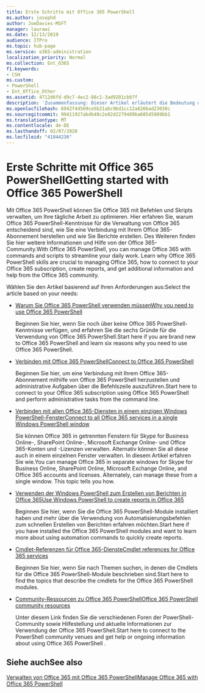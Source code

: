 ```yaml
---
title: Erste Schritte mit Office 365 PowerShell
ms.author: josephd
author: JoeDavies-MSFT
manager: laurawi
ms.date: 12/13/2019
audience: ITPro
ms.topic: hub-page
ms.service: o365-administration
localization_priority: Normal
ms.collection: Ent_O365
f1.keywords:
- CSH
ms.custom:
- PowerShell
- Ent_Office_Other
ms.assetid: 4712d6fd-d9c7-4ec2-88c1-3ad9201cbb7f
description: 'Zusammenfassung: Dieser Artikel erläutert die Bedeutung der Office 365 PowerShell, beschreibt die Anbindung an Office 365-Mandanten und nennt Hilferessourcen.'
ms.openlocfilehash: 6942f44569ce5b21abc9bd1cc12a6266ad23038c
ms.sourcegitcommit: 99411927abdb40c2e82d2279489ba60545989bb1
ms.translationtype: MT
ms.contentlocale: de-DE
ms.lasthandoff: 02/07/2020
ms.locfileid: "41844236"
---
```

# <a name="getting-started-with-office-365-powershell"></a><span data-ttu-id="c1681-103">Erste Schritte mit Office 365 PowerShell</span><span class="sxs-lookup"><span data-stu-id="c1681-103">Getting started with Office 365 PowerShell</span></span>

<span data-ttu-id="c1681-p101">Mit Office 365 PowerShell können Sie Office 365 mit Befehlen und Skripts verwalten, um Ihre tägliche Arbeit zu optimieren. Hier erfahren Sie, warum Office 365 PowerShell-Kenntnisse für die Verwaltung von Office 365 entscheidend sind, wie Sie eine Verbindung mit Ihrem Office 365-Abonnement herstellen und wie Sie Berichte erstellen. Des Weiteren finden Sie hier weitere Informationen und Hilfe von der Office 365-Community.</span><span class="sxs-lookup"><span data-stu-id="c1681-p101">With Office 365 PowerShell, you can manage Office 365 with commands and scripts to streamline your daily work. Learn why Office 365 PowerShell skills are crucial to managing Office 365, how to connect to your Office 365 subscription, create reports, and get additional information and help from the Office 365 community.</span></span>
  
<span data-ttu-id="c1681-106">Wählen Sie den Artikel basierend auf Ihren Anforderungen aus:</span><span class="sxs-lookup"><span data-stu-id="c1681-106">Select the article based on your needs:</span></span>
  
- [<span data-ttu-id="c1681-107">Warum Sie Office 365 PowerShell verwenden müssen</span><span class="sxs-lookup"><span data-stu-id="c1681-107">Why you need to use Office 365 PowerShell</span></span>](why-you-need-to-use-office-365-powershell.md)
    
    <span data-ttu-id="c1681-108">Beginnen Sie hier, wenn Sie noch über keine Office 365 PowerShell-Kenntnisse verfügen, und erfahren Sie die sechs Gründe für die Verwendung von Office 365 PowerShell.</span><span class="sxs-lookup"><span data-stu-id="c1681-108">Start here if you are brand new to Office 365 PowerShell and learn six reasons why you need to use Office 365 PowerShell.</span></span> 
    
- [<span data-ttu-id="c1681-109">Verbinden mit Office 365 PowerShell</span><span class="sxs-lookup"><span data-stu-id="c1681-109">Connect to Office 365 PowerShell</span></span>](connect-to-office-365-powershell.md)
    
    <span data-ttu-id="c1681-110">Beginnen Sie hier, um eine Verbindung mit Ihrem Office 365-Abonnement mithilfe von Office 365 PowerShell herzustellen und administrative Aufgaben über die Befehlszeile auszuführen.</span><span class="sxs-lookup"><span data-stu-id="c1681-110">Start here to connect to your Office 365 subscription using Office 365 PowerShell and perform administrative tasks from the command line.</span></span>
    
- [<span data-ttu-id="c1681-111">Verbinden mit allen Office 365-Diensten in einem einzigen Windows PowerShell-Fenster</span><span class="sxs-lookup"><span data-stu-id="c1681-111">Connect to all Office 365 services in a single Windows PowerShell window</span></span>](connect-to-all-office-365-services-in-a-single-windows-powershell-window.md)
    
    <span data-ttu-id="c1681-p102">Sie können Office 365 in getrennten Fenstern für Skype for Business Online-, SharePoint Online-, Microsoft Exchange Online- und Office 365-Konten und -Lizenzen verwalten. Alternativ können Sie all diese auch in einem einzelnen Fenster verwalten. In diesem Artikel erfahren Sie wie.</span><span class="sxs-lookup"><span data-stu-id="c1681-p102">You can manage Office 365 in separate windows for Skype for Business Online, SharePoint Online, Microsoft Exchange Online, and Office 365 accounts and licenses. Alternately, can manage these from a single window. This topic tells you how.</span></span>
    
- [<span data-ttu-id="c1681-115">Verwenden der Windows PowerShell zum Erstellen von Berichten in Office 365</span><span class="sxs-lookup"><span data-stu-id="c1681-115">Use Windows PowerShell to create reports in Office 365</span></span>](use-windows-powershell-to-create-reports-in-office-365.md)
    
    <span data-ttu-id="c1681-116">Beginnen Sie hier, wenn Sie die Office 365 PowerShell-Module installiert haben und mehr über die Verwendung von Automatisierungsbefehlen zum schnellen Erstellen von Berichten erfahren möchten.</span><span class="sxs-lookup"><span data-stu-id="c1681-116">Start here if you have installed the Office 365 PowerShell modules and want to learn more about using automation commands to quickly create reports.</span></span> 
    
- [<span data-ttu-id="c1681-117">Cmdlet-Referenzen für Office 365-Dienste</span><span class="sxs-lookup"><span data-stu-id="c1681-117">Cmdlet references for Office 365 services</span></span>](cmdlet-references-for-office-365-services.md)
    
    <span data-ttu-id="c1681-118">Beginnen Sie hier, wenn Sie nach Themen suchen, in denen die Cmdlets für die Office 365 PowerShell-Module beschrieben sind.</span><span class="sxs-lookup"><span data-stu-id="c1681-118">Start here to find the topics that describe the cmdlets for the Office 365 PowerShell modules.</span></span>
    
- [<span data-ttu-id="c1681-119">Community-Ressourcen zu Office 365 PowerShell</span><span class="sxs-lookup"><span data-stu-id="c1681-119">Office 365 PowerShell community resources</span></span>](office-365-powershell-community-resources.md)
    
    <span data-ttu-id="c1681-120">Unter diesem Link finden Sie die verschiedenen Foren der PowerShell-Community sowie Hilfestellung und aktuelle Informationen zur Verwendung der Office 365 PowerShell.</span><span class="sxs-lookup"><span data-stu-id="c1681-120">Start here to connect to the PowerShell community venues and get help or ongoing information about using Office 365 PowerShell .</span></span>
    
## <a name="see-also"></a><span data-ttu-id="c1681-121">Siehe auch</span><span class="sxs-lookup"><span data-stu-id="c1681-121">See also</span></span>

[<span data-ttu-id="c1681-122">Verwalten von Office 365 mit Office 365 PowerShell</span><span class="sxs-lookup"><span data-stu-id="c1681-122">Manage Office 365 with Office 365 PowerShell</span></span>](manage-office-365-with-office-365-powershell.md)

